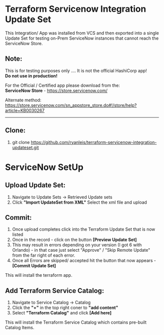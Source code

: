 # Terraform Servicenow Integration Update Set

This Integration/ App was installed from VCS and then exported into a single Update Set for testing on-Prem ServiceNow instances that cannot reach the ServiceNow Store.

Note:
-----------
This is for testing purposes only .... It is not the official HashiCorp app! <br />
**Do not use in production!** <br />

For the Official / Certified app please download from the: <br />
**ServiceNow Store** - https://store.servicenow.com/

Alternate method:<br /> https://store.servicenow.com/sn_appstore_store.do#!/store/help?article=KB0030267

------------------
Clone:
-------------
1. git clone https://github.com/ryanleis/terraform-servicenow-integration-updateset.git

# ServiceNow SetUp
Upload Update Set:
-------------
1. Navigate to Update Sets -> Retrieved Update sets
1. Click **"Import UpdateSet from XML"** Select the xml file and upload

Commit:
--------------
1. Once upload completes click into the Terraform Update Set that is now listed
1. Once in the record - click on the button **[Preview Update Set]**
1. This may result in errors depending on your version (I got 6 with Orlando) - in that case just select "Approve" / "Skip Remote Update" from the far right of each error.
1. Once all Errors are skipped/ accepted hit the button that now appears - **[Commit Update Set]**

This will install the terraform app.

Add Terraform Service Catalog:
-------------------------------
1. Navigate to Service Catalog -> Catalog
1. Click the **"+"** in the top right coner to **"add content"**
1. Select **"Terraform Catalog"** and click **[Add here]**

This will install the Terraform Service Catalog which contains pre-built Catalog Items.

#
